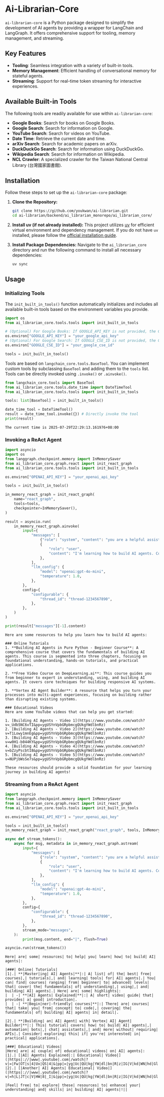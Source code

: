 # Ai-Librarian-Core

`ai-librarian-core` is a Python package designed to simplify the development of AI agents by providing a wrapper for LangChain and LangGraph. It offers comprehensive support for tooling, memory management, and streaming.

## Key Features

*   **Tooling**: Seamless integration with a variety of built-in tools.
*   **Memory Management**: Efficient handling of conversational memory for stateful agents.
*   **Streaming**: Support for real-time token streaming for interactive experiences.

## Available Built-in Tools

The following tools are readily available for use within `ai-librarian-core`:

*   **Google Books**: Search for books on Google Books.
*   **Google Search**: Search for information on Google.
*   **YouTube Search**: Search for videos on YouTube.
*   **Date Time**: Retrieve the current date and time.
*   **arXiv Search**: Search for academic papers on arXiv.
*   **DuckDuckGo Search**: Search for information using DuckDuckGo.
*   **Wikipedia Search**: Search for information on Wikipedia.
*   **NCL Crawler**: A specialized crawler for the Taiwan National Central Library (台灣國家圖書館).

## Installation

Follow these steps to set up the `ai-librarian-core` package:

1.  **Clone the Repository:**
    ```bash
    git clone https://github.com/youkwan/ai-librarian.git
    cd ai-librarian/backend/ai_librarian_monorepo/ai_librarian_core/
    ```

2.  **Install uv (if not already installed):**
    This project utilizes [uv](https://github.com/astral-sh/uv) for efficient virtual environment and dependency management. If you do not have `uv` installed, please follow the [official installation guide](https://docs.astral.sh/uv/getting-started/installation/).

3.  **Install Package Dependencies:**
    Navigate to the `ai_librarian_core` directory and run the following command to install all necessary dependencies:
    ```bash
    uv sync
    ```

## Usage

### Initializing Tools

The `init_built_in_tools()` function automatically initializes and includes all available built-in tools based on the environment variables you provide.

```python
import os
from ai_librarian_core.tools.tools import init_built_in_tools

# (Optional) For Google Books: If GOOGLE_API_KEY is not provided, the Google Books tool will not be initialized.
os.environ["GOOGLE_API_KEY"] = "your_google_api_key"
# (Optional) For Google Search: If GOOGLE_CSE_ID is not provided, the Google Search tool will not be initialized.
os.environ["GOOGLE_CSE_ID"] = "your_google_cse_id"

tools = init_built_in_tools()
```

Tools are based on `langchain_core.tools.BaseTool`. You can implement custom tools by subclassing `BaseTool` and adding them to the `tools` list. Tools can be directly invoked using `.invoke()` or `.ainvoke()`.

```python
from langchain_core.tools import BaseTool
from ai_librarian_core.tools.date_time import DateTimeTool
from ai_librarian_core.tools.tools import init_built_in_tools

tools: list[BaseTool] = init_built_in_tools()

date_time_tool = DateTimeTool()
result = date_time_tool.invoke({}) # Directly invoke the tool
print(result)
```

```plaintext
The current time is 2025-07-29T22:29:13.161976+08:00
```

### Invoking a ReAct Agent

```python
import asyncio
import os
from langgraph.checkpoint.memory import InMemorySaver
from ai_librarian_core.graph.react import init_react_graph
from ai_librarian_core.tools.tools import init_built_in_tools

os.environ["OPENAI_API_KEY"] = "your_openai_api_key"

tools = init_built_in_tools()

in_memory_react_graph = init_react_graph(
    name="react_graph",
    tools=tools,
    checkpointer=InMemorySaver(),
)

result = asyncio.run(
    in_memory_react_graph.ainvoke(
        input={
            "messages": [
                {"role": "system", "content": "you are a helpful assistant"},
                {
                    "role": "user",
                    "content": "I'm learning how to build AI agents. Could you help me find online tutorials and some educational videos?",
                },
            ],
            "llm_config": {
                "model": "openai:gpt-4o-mini",
                "temperature": 1.0,
            },
        },
        config={
            "configurable": {
                "thread_id": "thread-1234567890",
            },
        },
    )
)

print(result["messages"][-1].content)
```

```plaintext
Here are some resources to help you learn how to build AI agents:

### Online Tutorials
1. **Building AI Agents in Pure Python - Beginner Course**: A comprehensive course that covers the fundamentals of building AI agents. This course is segmented into three chapters, focusing on foundational understanding, hands-on tutorials, and practical applications.

2. **Free Video Course on DeepLearning.ai**: This course guides you from beginner to expert in understanding, using, and building AI agents. It covers core techniques for building responsive AI systems.

3. **Vertex AI Agent Builder**: A resource that helps you turn your processes into multi-agent experiences, focusing on building rather than disrupting existing systems.

### Educational Videos
Here are some YouTube videos that can help you get started:

1. [Building AI Agents - Video 1](https://www.youtube.com/watch?v=_Udb5NC6vTI&pp=ygUSYnVpbGRpbmcgQUkgYWdlbnRz)
2. [Building AI Agents - Video 2](https://www.youtube.com/watch?v=T1Lowy1mnEg&pp=ygUSYnVpbGRpbmcgQUkgYWdlbnRz)
3. [Building AI Agents - Video 3](https://www.youtube.com/watch?v=w0H1-b044KY&pp=ygUSYnVpbGRpbmcgQUkgYWdlbnRz)
4. [Building AI Agents - Video 4](https://www.youtube.com/watch?v=bZzyPscbtI8&pp=ygUSYnVpbGRpbmcgQUkgYWdlbnRz)
5. [Building AI Agents - Video 5](https://www.youtube.com/watch?v=NUPjbWsSe7s&pp=ygUSYnVpbGRpbmcgQUkgYWdlbnRz)

These resources should provide a solid foundation for your learning journey in building AI agents!
```

### Streaming from a ReAct Agent

```python
import asyncio
from langgraph.checkpoint.memory import InMemorySaver
from ai_librarian_core.graph.react import init_react_graph
from ai_librarian_core.tools.tools import init_built_in_tools

os.environ["OPENAI_API_KEY"] = "your_openai_api_key"

tools = init_built_in_tools()
in_memory_react_graph = init_react_graph("react_graph", tools, InMemorySaver())

async def stream_tokens():
    async for msg, metadata in in_memory_react_graph.astream(
        input={
            "messages": [
                {"role": "system", "content": "you are a helpful assistant"},
                {
                    "role": "user",
                    "content": "I'm learning how to build AI agents. Could you help me find online tutorials and some educational videos?",
                },
            ],
            "llm_config": {
                "model": "openai:gpt-4o-mini",
                "temperature": 1.0,
            },
        },
        config={
            "configurable": {
                "thread_id": "thread-1234567890",
            },
        },
        stream_mode="messages",
    ):
        print(msg.content, end="|", flush=True)

asyncio.run(stream_tokens())
```

```plaintext
Here| are| some| resources| to| help| you| learn| how| to| build| AI| agents|:

|###| Online| Tutorials|
|1|.| **|Master|ing| AI| Agents|**|:| A| list| of| the| best| free| courses|,| tutorials|,| and| learning| tools| for| AI| agents|.| You| can| find| courses| ranging| from| beginner| to| advanced| levels| that| cover| the| fundamentals| of| understanding|,| using|,| and| building| AI| agents|.| Here| are| some| highlights|:
|  | -| **|AI| Agents| Explained|**|:| A| short| video| guide| that| provides| a| good| introduction|.
|  | -| **|Begin|ner|-friendly| courses|**|:| There| are| courses| that| take| you| from| concept| to| code|,| covering| the| fundamentals| of| building| AI| agents| in| detail|.

|2|.| **|Building| an| AI| Agent| with| Vertex| AI| Agent| Builder|**|:| This| tutorial| covers| how| to| build| AI| agents|,| automation| bots|,| chat| assistants|,| and| more| without| requiring| APIs|.| Consider| exploring| this| if| you're| interested| in| practical| applications|.

|###| Educational| Videos|
|Here| are| a| couple| of| educational| videos| on| AI| agents|:
|1|.| [|AI| Agents| Explained|:| Educational| Video|](|https|://|www|.youtube|.com|/watch|?v|=|Fw|OT|s|4|Ux|QS|4|&|pp|=|yg|Uc|QU|kg|YW|dl|bn|R|z|IG|V|kd|WN|hd|Gl|v|bm|Fs|IH|Z|p|Z|GV|vc|w|%|3D|%|3D|)
|2|.| [|Another| AI| Agents| Educational| Video|](|https|://|www|.youtube|.com|/watch|?v|=h|L|JT|c|V|HW|8|_I|&|pp|=|yg|Uc|QU|kg|YW|dl|bn|R|z|IG|V|kd|WN|hd|Gl|v|bm|Fs|IH|Z|p|Z|GV|vc|w|%|3D|%|3D|)

|Feel| free| to| explore| these| resources| to| enhance| your| understanding| and| skills| in| building| AI| agents|!||
```
